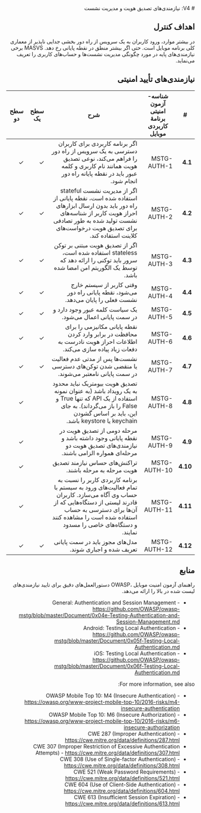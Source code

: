 <div dir="rtl" markdown="1">
# V4: نیازمندی‌های تصدیق هویت و مدیریت نشست

## اهداف کنترل

در بیشتر موارد، ورود کاربران به یک سرویس از راه دور بخشی جدایی ناپذیر از معماری کلی برنامه موبایل است. حتی اگر بیشتر منطق در نقطه پایانی رخ دهد. MASVS برخی نیازمندی‌های پایه در مورد چگونگی مدیریت نشست‌ها و حساب‌های کاربری را تعریف می‌نماید.

## نیازمندی‌های تأیید امنیتی

| # | شناسه-آزمون امنیتی برنامۀ کاربردی موبایل | شرح | سطح یک | سطح دو |
| -- | -------- | ---------------------- | - | - |
| **4.1** | MSTG-AUTH-1 | اگر برنامه کاربردی برای کاربران دسترسی به یک سرویس از راه دور را فراهم می‌کند، نوعی تصدیق هویت همانند نام کاربری و کلمه عبور باید در نقطه پایانه راه دور انجام شود. | ✓ | ✓ |
| **4.2** | MSTG-AUTH-2 | اگر از مدیریت نشست stateful استفاده شده است، نقطه پایانی از راه دور باید بدون ارسال ابزارهای احراز هویت کاربر از شناسه‌های نشست تولید شده به طور تصادفی برای تصدیق هویت درخواست‌های کلاینت استفاده کند. | ✓ | ✓ |
| **4.3** | MSTG-AUTH-3 | اگر از تصدیق هویت مبتنی بر توکن stateless استفاده شده است، سرور باید توکنی را ارائه دهد که توسط یک الگوریتم امن امضا شده باشد. | ✓ | ✓ |
| **4.4** | MSTG-AUTH-4 | وقتی کاربر از سیستم خارج می‌شود، نقطه پایانی راه دور نشست فعلی را پایان می‌دهد. | ✓ | ✓ |
| **4.5** | MSTG-AUTH-5 | یک سیاست کلمه عبور وجود دارد و در سمت پایانی اعمال می‌شود. | ✓ | ✓ |
| **4.6** | MSTG-AUTH-6 | نقطه پایانی مکانیزمی را برای محافظت در برابر وارد کردن اطلاعات احراز هویت نادرست به دفعات زیاد پیاده سازی می‌کند. | ✓ | ✓ |
| **4.7** | MSTG-AUTH-7 | نشست‌ها پس از مدتی عدم فعالیت یا منقضی شدن توکن‌های دسترسی در سمت پایانی نامعتبر می‌شوند. | ✓ | ✓ |
| **4.8** | MSTG-AUTH-8 | تصدیق هویت بیومتریک نباید محدود به یک رویداد باشد (به عنوان نمونه استفاده از یک API که تنها True و False را باز می‌گرداند). به جای این، باید بر اساس گشودن keychain یا keystore باشد. | | ✓ |
| **4.9** | MSTG-AUTH-9 | مرحله دومی از تصدیق هویت در نقطه پایانی وجود داشته باشد و نیازمندی‌های تصدیق هویت دو مرحله‌ای همواره الزامی باشند.  | | ✓ |
| **4.10** | MSTG-AUTH-10 | تراکنش‌های حساس نیازمند تصدیق هویت مرحله به مرحله باشند. | | ✓ |
| **4.11** | MSTG-AUTH-11 | برنامه کاربردی کاربر را نسبت به تمام فعالیت‌های ورود به سیستم با حساب وی آگاه می‌سازد. کاربران قادرند لیستی از دستگاه‌هایی که از آن‌ها برای دسترسی به حساب استفاده شده است را مشاهده کنند و دستگاه‌های خاصی را مسدود نمایند. | | ✓ |
| **4.12** | MSTG-AUTH-12 | مدل‌های مجوز باید در سمت پایانی تعریف شده و اجباری شوند. | ✓ | ✓ |

## منابع

راهنمای آزمون امنیت موبایل ،OWASP دستورالعمل‌های دقیق برای تایید نیازمندی‌های لیست شده در بالا را ارائه می‌دهد.

- General: Authentication and Session Management - <https://github.com/OWASP/owasp-mstg/blob/master/Document/0x04e-Testing-Authentication-and-Session-Management.md>
- Android: Testing Local Authentication - <https://github.com/OWASP/owasp-mstg/blob/master/Document/0x05f-Testing-Local-Authentication.md>
- iOS: Testing Local Authentication - <https://github.com/OWASP/owasp-mstg/blob/master/Document/0x06f-Testing-Local-Authentication.md>

For more information, see also:

- OWASP Mobile Top 10: M4 (Insecure Authentication) - <https://owasp.org/www-project-mobile-top-10/2016-risks/m4-insecure-authentication>
- OWASP Mobile Top 10: M6 (Insecure Authorization) - <https://owasp.org/www-project-mobile-top-10/2016-risks/m6-insecure-authorization>
- CWE 287 (Improper Authentication) - <https://cwe.mitre.org/data/definitions/287.html>
- CWE 307 (Improper Restriction of Excessive Authentication Attempts) - <https://cwe.mitre.org/data/definitions/307.html>
- CWE 308 (Use of Single-factor Authentication) - <https://cwe.mitre.org/data/definitions/308.html>
- CWE 521 (Weak Password Requirements) - <https://cwe.mitre.org/data/definitions/521.html>
- CWE 604 (Use of Client-Side Authentication) - <https://cwe.mitre.org/data/definitions/604.html>
- CWE 613 (Insufficient Session Expiration) - <https://cwe.mitre.org/data/definitions/613.html>

</div>
